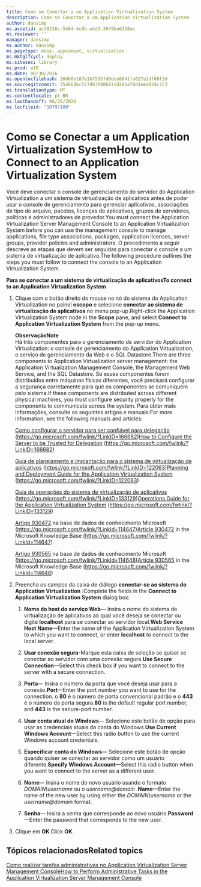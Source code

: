 ```yaml
---
title: Como se Conectar a um Application Virtualization System
description: Como se Conectar a um Application Virtualization System
author: dansimp
ms.assetid: ac38216c-5464-4c0b-a4d3-3949ba6358ac
ms.reviewer: ''
manager: dansimp
ms.author: dansimp
ms.pagetype: mdop, appcompat, virtualization
ms.mktglfcycl: deploy
ms.sitesec: library
ms.prod: w10
ms.date: 08/30/2016
ms.openlocfilehash: 30d60e187e1b7595fd0dce6641fa027a1df68f3d
ms.sourcegitcommit: 354664bc527d93f80687cd2eba70d1eea024c7c3
ms.translationtype: MT
ms.contentlocale: pt-BR
ms.lasthandoff: 06/26/2020
ms.locfileid: "10797180"
---
```

# <span data-ttu-id="87d53-103">Como se Conectar a um Application Virtualization System</span><span class="sxs-lookup"><span data-stu-id="87d53-103">How to Connect to an Application Virtualization System</span></span>


<span data-ttu-id="87d53-104">Você deve conectar o console de gerenciamento do servidor do Application Virtualization a um sistema de virtualização de aplicativos antes de poder usar o console de gerenciamento para gerenciar aplicativos, associações de tipo de arquivo, pacotes, licenças de aplicativos, grupos de servidores, políticas e administradores de provedor.</span><span class="sxs-lookup"><span data-stu-id="87d53-104">You must connect the Application Virtualization Server Management Console to an Application Virtualization System before you can use the management console to manage applications, file type associations, packages, application licenses, server groups, provider policies and administrators.</span></span> <span data-ttu-id="87d53-105">O procedimento a seguir descreve as etapas que devem ser seguidas para conectar o console a um sistema de virtualização de aplicativo.</span><span class="sxs-lookup"><span data-stu-id="87d53-105">The following procedure outlines the steps you must follow to connect the console to an Application Virtualization System.</span></span>

**<span data-ttu-id="87d53-106">Para se conectar a um sistema de virtualização de aplicativos</span><span class="sxs-lookup"><span data-stu-id="87d53-106">To connect to an Application Virtualization System</span></span>**

1. <span data-ttu-id="87d53-107">Clique com o botão direito do mouse no nó do sistema do Application Virtualization no painel **escopo** e selecione **conectar ao sistema de virtualização de aplicativos** no menu pop-up.</span><span class="sxs-lookup"><span data-stu-id="87d53-107">Right-click the Application Virtualization System node in the **Scope** pane, and select **Connect to Application Virtualization System** from the pop-up menu.</span></span>

   **<span data-ttu-id="87d53-108">Observação</span><span class="sxs-lookup"><span data-stu-id="87d53-108">Note</span></span>**  
   <span data-ttu-id="87d53-109">Há três componentes para o gerenciamento de servidor do Application Virtualization: o console de gerenciamento do Application Virtualization, o serviço de gerenciamento da Web e o SQL Datastore.</span><span class="sxs-lookup"><span data-stu-id="87d53-109">There are three components to Application Virtualization server management: the Application Virtualization Management Console, the Management Web Service, and the SQL Datastore.</span></span> <span data-ttu-id="87d53-110">Se esses componentes forem distribuídos entre máquinas físicas diferentes, você precisará configurar a segurança corretamente para que os componentes se comuniquem pelo sistema.</span><span class="sxs-lookup"><span data-stu-id="87d53-110">If these components are distributed across different physical machines, you must configure security properly for the components to communicate across the system.</span></span> <span data-ttu-id="87d53-111">Para obter mais informações, consulte os seguintes artigos e manuais:</span><span class="sxs-lookup"><span data-stu-id="87d53-111">For more information, see the following manuals and articles:</span></span>

   <span data-ttu-id="87d53-112">[Como configurar o servidor para ser confiável para delegação](https://go.microsoft.com/fwlink/?LinkID=166682) (https://go.microsoft.com/fwlink/?LinkID=166682)</span><span class="sxs-lookup"><span data-stu-id="87d53-112">[How to Configure the Server to be Trusted for Delegation](https://go.microsoft.com/fwlink/?LinkID=166682) (https://go.microsoft.com/fwlink/?LinkID=166682)</span></span>

   <span data-ttu-id="87d53-113">[Guia de planejamento e implantação para o sistema de virtualização de aplicativos](https://go.microsoft.com/fwlink/?LinkID=122063) (https://go.microsoft.com/fwlink/?LinkID=122063)</span><span class="sxs-lookup"><span data-stu-id="87d53-113">[Planning and Deployment Guide for the Application Virtualization System](https://go.microsoft.com/fwlink/?LinkID=122063) (https://go.microsoft.com/fwlink/?LinkID=122063)</span></span>

   <span data-ttu-id="87d53-114">[Guia de operações do sistema de virtualização de aplicativos](https://go.microsoft.com/fwlink/?LinkID=133129) (https://go.microsoft.com/fwlink/?LinkID=133129)</span><span class="sxs-lookup"><span data-stu-id="87d53-114">[Operations Guide for the Application Virtualization System](https://go.microsoft.com/fwlink/?LinkID=133129) (https://go.microsoft.com/fwlink/?LinkID=133129)</span></span>

   <span data-ttu-id="87d53-115">[Artigo 930472](https://go.microsoft.com/fwlink/?LinkId=114647) na base de dados de conhecimento Microsoft (https://go.microsoft.com/fwlink/?LinkId=114647)</span><span class="sxs-lookup"><span data-stu-id="87d53-115">[Article 930472](https://go.microsoft.com/fwlink/?LinkId=114647) in the Microsoft Knowledge Base (https://go.microsoft.com/fwlink/?LinkId=114647)</span></span>

   <span data-ttu-id="87d53-116">[Artigo 930565](https://go.microsoft.com/fwlink/?LinkId=114648) na base de dados de conhecimento Microsoft (https://go.microsoft.com/fwlink/?LinkId=114648)</span><span class="sxs-lookup"><span data-stu-id="87d53-116">[Article 930565](https://go.microsoft.com/fwlink/?LinkId=114648) in the Microsoft Knowledge Base (https://go.microsoft.com/fwlink/?LinkId=114648)</span></span>

     

2. <span data-ttu-id="87d53-117">Preencha os campos da caixa de diálogo **conectar-se ao sistema do Application Virtualization** :</span><span class="sxs-lookup"><span data-stu-id="87d53-117">Complete the fields in the **Connect to Application Virtualization System** dialog box:</span></span>

   1. <span data-ttu-id="87d53-118">**Nome do host do serviço Web**— Insira o nome do sistema de virtualização de aplicativos ao qual você deseja se conectar ou digite **localhost** para se conectar ao servidor local.</span><span class="sxs-lookup"><span data-stu-id="87d53-118">**Web Service Host Name**—Enter the name of the Application Virtualization System to which you want to connect, or enter **localhost** to connect to the local server.</span></span>

   2. <span data-ttu-id="87d53-119">**Usar conexão segura**-Marque esta caixa de seleção se quiser se conectar ao servidor com uma conexão segura.</span><span class="sxs-lookup"><span data-stu-id="87d53-119">**Use Secure Connection**—Select this check box if you want to connect to the server with a secure connection.</span></span>

   3. <span data-ttu-id="87d53-120">**Porta**— Insira o número da porta que você deseja usar para a conexão.</span><span class="sxs-lookup"><span data-stu-id="87d53-120">**Port**—Enter the port number you want to use for the connection.</span></span> <span data-ttu-id="87d53-121">o **80** é o número de porta convencional padrão e o **443** é o número da porta segura.</span><span class="sxs-lookup"><span data-stu-id="87d53-121">**80** is the default regular port number, and **443** is the secure-port number.</span></span>

   4. <span data-ttu-id="87d53-122">**Usar conta atual do Windows**— Selecione este botão de opção para usar as credenciais atuais da conta do Windows.</span><span class="sxs-lookup"><span data-stu-id="87d53-122">**Use Current Windows Account**—Select this radio button to use the current Windows account credentials.</span></span>

   5. <span data-ttu-id="87d53-123">**Especificar conta do Windows**— Selecione este botão de opção quando quiser se conectar ao servidor como um usuário diferente.</span><span class="sxs-lookup"><span data-stu-id="87d53-123">**Specify Windows Account**—Select this radio button when you want to connect to the server as a different user.</span></span>

   6. <span data-ttu-id="87d53-124">**Nome**— Insira o nome do novo usuário usando o formato *DOMAIN\\username* ou o <em> username@domain </em> .</span><span class="sxs-lookup"><span data-stu-id="87d53-124">**Name**—Enter the name of the new user by using either the *DOMAIN\\username* or the <em>username@domain</em> format.</span></span>

   7. <span data-ttu-id="87d53-125">**Senha**— Insira a senha que corresponde ao novo usuário.</span><span class="sxs-lookup"><span data-stu-id="87d53-125">**Password**—Enter the password that corresponds to the new user.</span></span>

3. <span data-ttu-id="87d53-126">Clique em **OK**.</span><span class="sxs-lookup"><span data-stu-id="87d53-126">Click **OK**.</span></span>

## <span data-ttu-id="87d53-127">Tópicos relacionados</span><span class="sxs-lookup"><span data-stu-id="87d53-127">Related topics</span></span>


[<span data-ttu-id="87d53-128">Como realizar tarefas administrativas no Application Virtualization Server Management Console</span><span class="sxs-lookup"><span data-stu-id="87d53-128">How to Perform Administrative Tasks in the Application Virtualization Server Management Console</span></span>](how-to-perform-administrative-tasks-in-the-application-virtualization-server-management-console.md)

 

 





